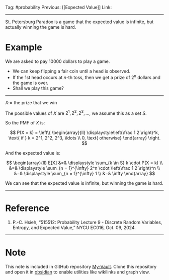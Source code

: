 Tag: #probability 
Previous: [[Expected Value]]
Link: 

---

St. Petersburg Paradox is a game that the expected value is infinite, but actually winning the game is hard.

# Example

We are asked to pay 10000 dollars to play a game.

- We can keep flipping a fair coin until a head is observed.
- If the 1st head occurs at $n$-th toss, then we get a prize of $2^n$ dollars and the game is over.
- Shall we play this game?

---

$X:=$ the prize that we win

The possible values of $X$ are $2^1, 2^2, 2^3, \ldots$, we assume this as a set $S$.

So the PMF of $X$ is:

$$
P(X = k) = \left\{
    \begin{array}{ll}
        \displaystyle\left(\frac 1 2 \right)^k, \text{ if } k = 2^1, 2^2, 2^3, \ldots \\
        0, \text{ otherwise}
    \end{array}
\right.
$$

And the expected value is:

$$
\begin{array}{ll}
    E[X] &=& \displaystyle \sum_{k \in S} k \cdot P(X = k) \\
    &=& \displaystyle \sum_{n = 1}^{\infty} 2^n \cdot \left(\frac 1 2 \right)^n \\
    &=& \displaystyle \sum_{n = 1}^{\infty} 1 \\
    &=& \infty
\end{array}
$$

We can see that the expected value is infinite, but winning the game is hard.

---

# Reference

1. P.-C. Hsieh, “515512: Probability Lecture 9 - Discrete Random Variables, Entropy, and Expected Value,” NYCU EC016, Oct. 09, 2024.

---

# Note

This note is included in GitHub repository [My-Vault](https://github.com/LittleD3092/My-Vault.git). Clone this repository and open it in [obsidian](https://obsidian.md/) to enable utilities like wikilinks and graph view.